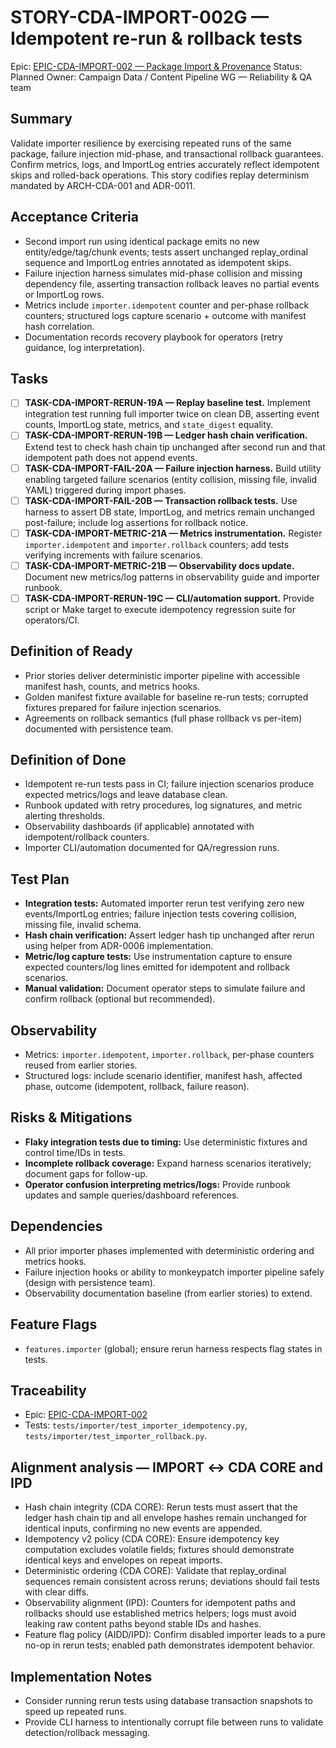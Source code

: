 # STORY-CDA-IMPORT-002G — Idempotent re-run & rollback tests

Epic: [EPIC-CDA-IMPORT-002 — Package Import & Provenance](/docs/implementation/epics/EPIC-CDA-IMPORT-002-package-import-and-provenance.md)
Status: Planned
Owner: Campaign Data / Content Pipeline WG — Reliability & QA team

## Summary
Validate importer resilience by exercising repeated runs of the same package, failure injection mid-phase, and transactional rollback guarantees. Confirm metrics, logs, and ImportLog entries accurately reflect idempotent skips and rolled-back operations. This story codifies replay determinism mandated by ARCH-CDA-001 and ADR-0011.

## Acceptance Criteria
- Second import run using identical package emits no new entity/edge/tag/chunk events; tests assert unchanged replay_ordinal sequence and ImportLog entries annotated as idempotent skips.
- Failure injection harness simulates mid-phase collision and missing dependency file, asserting transaction rollback leaves no partial events or ImportLog rows.
- Metrics include `importer.idempotent` counter and per-phase rollback counters; structured logs capture scenario + outcome with manifest hash correlation.
- Documentation records recovery playbook for operators (retry guidance, log interpretation).

## Tasks
- [ ] **TASK-CDA-IMPORT-RERUN-19A — Replay baseline test.** Implement integration test running full importer twice on clean DB, asserting event counts, ImportLog state, metrics, and `state_digest` equality.
- [ ] **TASK-CDA-IMPORT-RERUN-19B — Ledger hash chain verification.** Extend test to check hash chain tip unchanged after second run and that idempotent path does not append events.
- [ ] **TASK-CDA-IMPORT-FAIL-20A — Failure injection harness.** Build utility enabling targeted failure scenarios (entity collision, missing file, invalid YAML) triggered during import phases.
- [ ] **TASK-CDA-IMPORT-FAIL-20B — Transaction rollback tests.** Use harness to assert DB state, ImportLog, and metrics remain unchanged post-failure; include log assertions for rollback notice.
- [ ] **TASK-CDA-IMPORT-METRIC-21A — Metrics instrumentation.** Register `importer.idempotent` and `importer.rollback` counters; add tests verifying increments with failure scenarios.
- [ ] **TASK-CDA-IMPORT-METRIC-21B — Observability docs update.** Document new metrics/log patterns in observability guide and importer runbook.
- [ ] **TASK-CDA-IMPORT-RERUN-19C — CLI/automation support.** Provide script or Make target to execute idempotency regression suite for operators/CI.

## Definition of Ready
- Prior stories deliver deterministic importer pipeline with accessible manifest hash, counts, and metrics hooks.
- Golden manifest fixture available for baseline re-run tests; corrupted fixtures prepared for failure injection scenarios.
- Agreements on rollback semantics (full phase rollback vs per-item) documented with persistence team.

## Definition of Done
- Idempotent re-run tests pass in CI; failure injection scenarios produce expected metrics/logs and leave database clean.
- Runbook updated with retry procedures, log signatures, and metric alerting thresholds.
- Observability dashboards (if applicable) annotated with idempotent/rollback counters.
- Importer CLI/automation documented for QA/regression runs.

## Test Plan
- **Integration tests:** Automated importer rerun test verifying zero new events/ImportLog entries; failure injection tests covering collision, missing file, invalid schema.
- **Hash chain verification:** Assert ledger hash tip unchanged after rerun using helper from ADR-0006 implementation.
- **Metric/log capture tests:** Use instrumentation capture to ensure expected counters/log lines emitted for idempotent and rollback scenarios.
- **Manual validation:** Document operator steps to simulate failure and confirm rollback (optional but recommended).

## Observability
- Metrics: `importer.idempotent`, `importer.rollback`, per-phase counters reused from earlier stories.
- Structured logs: include scenario identifier, manifest hash, affected phase, outcome (idempotent, rollback, failure reason).

## Risks & Mitigations
- **Flaky integration tests due to timing:** Use deterministic fixtures and control time/IDs in tests.
- **Incomplete rollback coverage:** Expand harness scenarios iteratively; document gaps for follow-up.
- **Operator confusion interpreting metrics/logs:** Provide runbook updates and sample queries/dashboard references.

## Dependencies
- All prior importer phases implemented with deterministic ordering and metrics hooks.
- Failure injection hooks or ability to monkeypatch importer pipeline safely (design with persistence team).
- Observability documentation baseline (from earlier stories) to extend.

## Feature Flags
- `features.importer` (global); ensure rerun harness respects flag states in tests.

## Traceability
- Epic: [EPIC-CDA-IMPORT-002](/docs/implementation/epics/EPIC-CDA-IMPORT-002-package-import-and-provenance.md)
- Tests: `tests/importer/test_importer_idempotency.py`, `tests/importer/test_importer_rollback.py`.

## Alignment analysis — IMPORT ↔ CDA CORE and IPD
- Hash chain integrity (CDA CORE): Rerun tests must assert that the ledger hash chain tip and all envelope hashes remain unchanged for identical inputs, confirming no new events are appended.
- Idempotency v2 policy (CDA CORE): Ensure idempotency key computation excludes volatile fields; fixtures should demonstrate identical keys and envelopes on repeat imports.
- Deterministic ordering (CDA CORE): Validate that replay_ordinal sequences remain consistent across reruns; deviations should fail tests with clear diffs.
- Observability alignment (IPD): Counters for idempotent paths and rollbacks should use established metrics helpers; logs must avoid leaking raw content paths beyond stable IDs and hashes.
- Feature flag policy (AIDD/IPD): Confirm disabled importer leads to a pure no-op in rerun tests; enabled path demonstrates idempotent behavior.

## Implementation Notes
- Consider running rerun tests using database transaction snapshots to speed up repeated runs.
- Provide CLI harness to intentionally corrupt file between runs to validate detection/rollback messaging.
